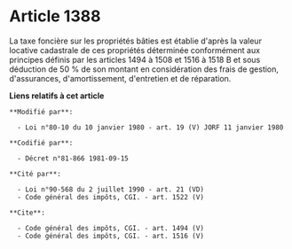 # Article 1388

La taxe foncière sur les propriétés bâties est établie d'après la valeur locative cadastrale de ces propriétés déterminée
conformément aux principes définis par les articles 1494 à 1508 et 1516 à 1518 B et sous déduction de 50 % de son montant en
considération des frais de gestion, d'assurances, d'amortissement, d'entretien et de réparation.

**Liens relatifs à cet article**

	**Modifié par**:

	  - Loi n°80-10 du 10 janvier 1980 - art. 19 (V) JORF 11 janvier 1980

	**Codifié par**:

	  - Décret n°81-866 1981-09-15

	**Cité par**:

	  - Loi n°90-568 du 2 juillet 1990 - art. 21 (VD)
	  - Code général des impôts, CGI. - art. 1522 (V)

	**Cite**:

	  - Code général des impôts, CGI. - art. 1494 (V)
	  - Code général des impôts, CGI. - art. 1516 (V)
